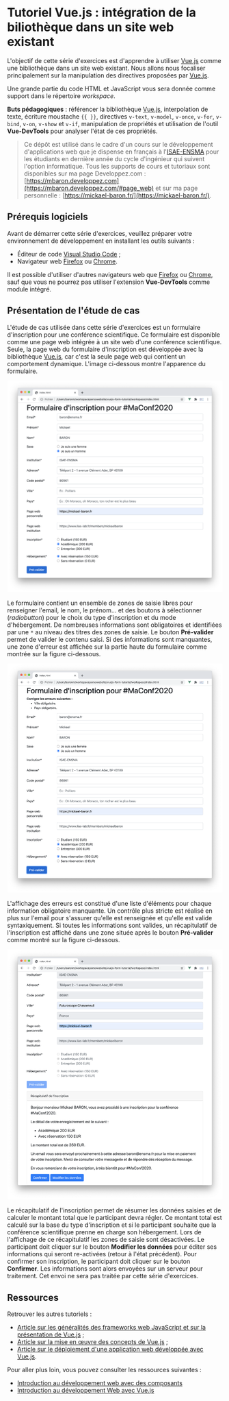 # Tutoriel Vue.js : intégration de la biliothèque dans un site web existant

L'objectif de cette série d'exercices est d'apprendre à utiliser [Vue.js](https://vuejs.org/) comme une bibliothèque dans un site web existant. Nous allons nous focaliser principalement sur la manipulation des directives proposées par [Vue.js](https://vuejs.org/).

Une grande partie du code HTML et JavaScript vous sera donnée comme support dans le répertoire _workspace_. 

**Buts pédagogiques** : référencer la bibliothèque [Vue.js](https://vuejs.org/), interpolation de texte, écriture moustache `{{ }}`, directives `v-text`, `v-model`, `v-once`, `v-for`, `v-bind`, `v-on`, `v-show` et `v-if`, manipulation de propriétés et utilisation de l'outil **Vue-DevTools** pour analyser l'état de ces propriétés.

> Ce dépôt est utilisé dans le cadre d'un cours sur le développement d'applications web que je dispense  en français à l'[ISAE-ENSMA](https://www.ensma.fr) pour les étudiants en dernière année du cycle d'ingénieur qui suivent l'option informatique. Tous les supports de cours et tutoriaux sont disponibles sur ma page Developpez.com : [https://mbaron.developpez.com](https://mbaron.developpez.com/#page_web) et sur ma page personnelle : [https://mickael-baron.fr/](https://mickael-baron.fr/).

## Prérequis logiciels

Avant de démarrer cette série d'exercices, veuillez préparer votre environnement de développement en installant les outils suivants :

* Éditeur de code [Visual Studio Code](https://code.visualstudio.com/) ;
* Navigateur web [Firefox](https://www.mozilla.org/firefox/) ou [Chrome](https://www.google.com/chrome/browser/desktop/index.html).

Il est possible d'utiliser d'autres navigateurs web que [Firefox](https://www.mozilla.org/firefox/) ou [Chrome](https://www.google.com/chrome/browser/desktop/index.html), sauf que vous ne pourrez pas utiliser l'extension **Vue-DevTools** comme module intégré.

## Présentation de l'étude de cas

L'étude de cas utilisée dans cette série d'exercices est un formulaire d'inscription pour une conférence scientifique. Ce formulaire est disponible comme une page web intégrée à un site web d'une conférence scientifique. Seule, la page web du formulaire d'inscription est développée avec la bibliothèque [Vue.js](https://vuejs.org/), car c'est la seule page web qui contient un comportement dynamique. L'image ci-dessous montre l'apparence du formulaire.

![Formulaire d'inscription](./images/registration_form.png "Formulaire d'inscription")

Le formulaire contient un ensemble de zones de saisie libres pour renseigner l'email, le nom, le prénom... et des boutons à sélectionner (*radiobutton*) pour le choix du type d'inscription et du mode d'hébergement. De nombreuses informations sont obligatoires et identifiées par une `*` au niveau des titres des zones de saisie. Le bouton **Pré-valider** permet de valider le contenu saisi. Si des informations sont manquantes, une zone d'erreur est affichée sur la partie haute du formulaire comme montrée sur la figure ci-dessous.

![Formulaire d'inscription avec des informations manquantes](./images/registration_form_with_errors.png "Formulaire d'inscription avec des informations manquantes")

L'affichage des erreurs est constitué d'une liste d'éléments pour chaque information obligatoire manquante. Un contrôle plus stricte est réalisé en plus sur l'email pour s'assurer qu'elle est renseignée et qu'elle est valide syntaxiquement. Si toutes les informations sont valides, un récapitulatif de l'inscription est affiché dans une zone située après le bouton  **Pré-valider** comme montré sur la figure ci-dessous.

![Récapitulatif de l'inscription](./images/checked_registration_form.png "Récapitulatif de l'inscription")

Le récapitulatif de l'inscription permet de résumer les données saisies et de calculer le montant total que le participant devra régler. Ce montant total est calculé sur la base du type d'inscription et si le participant souhaite que la conférence scientifique prenne en charge son hébergement. Lors de l'affichage de ce récapitulatif les zones de saisie sont désactivées. Le participant doit cliquer sur le bouton **Modifier les données** pour éditer ses informations qui seront re-activées (retour à l'état précédent). Pour confirmer son inscription, le participant doit cliquer sur le bouton **Confirmer**. Les informations sont alors envoyées sur un serveur pour traitement. Cet envoi ne sera pas traitée par cette série d'exercices.

## Ressources

Retrouver les autres tutoriels :

* [Article sur les généralités des frameworks web JavaScript et sur la présentation de Vue.js](https://mickael-baron.fr/web/vuejs-generalites-part1) ;
* [Article sur la mise en œuvre des concepts de Vue.js](https://mickael-baron.fr/web/vuejs-miseenoeuvre-part2) ;
* [Article sur le déploiement d'une application web développée avec Vue.js](https://mickael-baron.fr/web/vuejs-deploiement-part3).

Pour aller plus loin, vous pouvez consulter les ressources suivantes :

* [Introduction au développement web avec des composants](https://mickael-baron.fr/web/intro-developpement-web-composant)
* [Introduction au développement Web avec Vue.js](https://mickael-baron.fr/web/intro-vuejs)